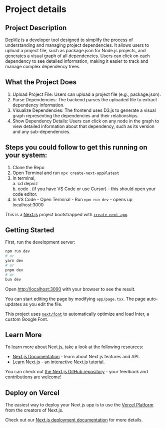 # Project details
## Project Description
DepViz is a developer tool designed to simplify the process of understanding and managing project dependencies. It allows users to upload a project file, such as package.json for Node.js projects, and generates a visual graph of all dependencies. Users can click on each dependency to see detailed information, making it easier to track and manage complex dependency trees.

## What the Project Does
1. Upload Project File: Users can upload a project file (e.g., package.json).
2. Parse Dependencies: The backend parses the uploaded file to extract dependency information.
3. Visualize Dependencies: The frontend uses D3.js to generate a visual graph representing the dependencies and their relationships.
4. Show Dependency Details: Users can click on any node in the graph to view detailed information about that dependency, such as its version and any sub-dependencies.

## Steps you could follow to get this running on your system:
1. Clone the Repo
2. Open Terminal and run ```npx create-next-app@latest```
3. In terminal, <br>
    a. cd depviz <br>
    b. code . (if you have VS Code or use Cursor) - this should open your code editor.
4. In VS Code - Open Terminal - Run ```npm run dev``` - opens up localhost:3000

This is a [Next.js](https://nextjs.org/) project bootstrapped with [`create-next-app`](https://github.com/vercel/next.js/tree/canary/packages/create-next-app).

## Getting Started

First, run the development server:

```bash
npm run dev
# or
yarn dev
# or
pnpm dev
# or
bun dev
```

Open [http://localhost:3000](http://localhost:3000) with your browser to see the result.

You can start editing the page by modifying `app/page.tsx`. The page auto-updates as you edit the file.

This project uses [`next/font`](https://nextjs.org/docs/basic-features/font-optimization) to automatically optimize and load Inter, a custom Google Font.

## Learn More

To learn more about Next.js, take a look at the following resources:

- [Next.js Documentation](https://nextjs.org/docs) - learn about Next.js features and API.
- [Learn Next.js](https://nextjs.org/learn) - an interactive Next.js tutorial.

You can check out [the Next.js GitHub repository](https://github.com/vercel/next.js/) - your feedback and contributions are welcome!

## Deploy on Vercel

The easiest way to deploy your Next.js app is to use the [Vercel Platform](https://vercel.com/new?utm_medium=default-template&filter=next.js&utm_source=create-next-app&utm_campaign=create-next-app-readme) from the creators of Next.js.

Check out our [Next.js deployment documentation](https://nextjs.org/docs/deployment) for more details.
